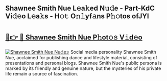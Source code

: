 ## Shawnee Smith Nue L𝚎a𝚔ed N𝚞𝚍e - Part-KdC Vi𝚍𝚎o L𝚎a𝚔s - H𝚘𝚝 O𝚗𝚕yf𝚊ns P𝚑𝚘tos ofJYl

# <h2><a href="http://kfewow6.oniu.top/?m=Shawnee+Smith+Nue">🔗👉 🔴 Shawnee Smith Nue P𝚑ot𝚘𝚜 V𝚒d𝚎o</a></h2>

[![Shawnee Smith Nue Nu𝚍e𝚜](https://i.imgur.com/0qMVB7G.gif)](http://kfewow6.oniu.top/?m=Shawnee+Smith+Nue)
Social media personality Shawnee Smith Nue, acclaimed for publishing dance and lifestyle material, consisting of presentations and personal blogs. Shawnee Smith Nue's public persona is marked by its friendly and genuine nature, but the mysteries of his private life remain a source of fascination.  
